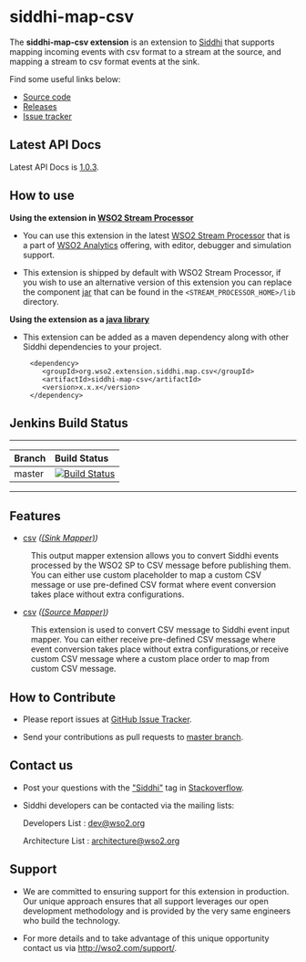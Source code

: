 # siddhi-map-csv

The **siddhi-map-csv extension** is an extension to <a target="_blank" href="https://wso2.github
.io/siddhi">Siddhi</a> that supports mapping incoming events with csv format to a stream at the source, and mapping a stream to csv format events at the sink.

Find some useful links below:

* <a target="_blank" href="https://github.com/wso2-extensions/siddhi-map-csv">Source code</a>
* <a target="_blank" href="https://github.com/wso2-extensions/siddhi-map-csv/releases">Releases</a>
* <a target="_blank" href="https://github.com/wso2-extensions/siddhi-map-csv/issues">Issue tracker</a>


## Latest API Docs 

Latest API Docs is <a target="_blank" href="https://wso2-extensions.github.io/siddhi-map-csv/api/1.0.3">1.0.3</a>.

## How to use 

**Using the extension in <a target="_blank" href="https://github.com/wso2/product-sp">WSO2 Stream Processor</a>**

* You can use this extension in the latest <a target="_blank" href="https://github.com/wso2/product-sp/releases">WSO2 Stream Processor</a> that is a part of <a target="_blank" href="http://wso2.com/analytics?utm_source=gitanalytics&utm_campaign=gitanalytics_Jul17">WSO2 Analytics</a> offering, with editor, debugger and simulation support. 

* This extension is shipped by default with WSO2 Stream Processor, if you wish to use an alternative version of this extension you can replace the component <a target="_blank" href="https://github.com/wso2-extensions/siddhi-map-csv/releases">jar</a> that can be found in the `<STREAM_PROCESSOR_HOME>/lib` directory.

**Using the extension as a <a target="_blank" href="https://wso2.github.io/siddhi/documentation/running-as-a-java-library">java library</a>**

* This extension can be added as a maven dependency along with other Siddhi dependencies to your project.

```
     <dependency>
        <groupId>org.wso2.extension.siddhi.map.csv</groupId>
        <artifactId>siddhi-map-csv</artifactId>
        <version>x.x.x</version>
     </dependency>
```

## Jenkins Build Status

---

|  Branch | Build Status |
| :------ |:------------ | 
| master  | [![Build Status](https://wso2.org/jenkins/view/All%20Builds/job/siddhi/job/siddhi-map-csv/badge/icon)](https://wso2.org/jenkins/view/All%20Builds/job/siddhi/job/siddhi-map-csv/) |

---

## Features

* <a target="_blank" href="https://wso2-extensions.github.io/siddhi-map-csv/api/1.0.3/#csv-sink-mapper">csv</a> *(<a target="_blank" href="https://wso2.github.io/siddhi/documentation/siddhi-4.0/#sink-mapper">(Sink Mapper)</a>)*<br><div style="padding-left: 1em;"><p>This output mapper extension allows you to convert Siddhi events processed by the WSO2 SP to CSV message before publishing them. You can either use custom placeholder to map a custom CSV message or use pre-defined CSV format where event conversion takes place without extra configurations.</p></div>
* <a target="_blank" href="https://wso2-extensions.github.io/siddhi-map-csv/api/1.0.3/#csv-source-mapper">csv</a> *(<a target="_blank" href="https://wso2.github.io/siddhi/documentation/siddhi-4.0/#source-mapper">(Source Mapper)</a>)*<br><div style="padding-left: 1em;"><p>This extension is used to convert CSV message to Siddhi event input mapper. You can either receive pre-defined CSV message where event conversion takes place without extra configurations,or receive custom CSV message where a custom place order to map from custom CSV message.</p></div>

## How to Contribute
 
  * Please report issues at <a target="_blank" href="https://github.com/wso2-extensions/siddhi-map-csv/issues">GitHub Issue Tracker</a>.
  
  * Send your contributions as pull requests to <a target="_blank" href="https://github.com/wso2-extensions/siddhi-map-csv/tree/master">master branch</a>. 
 
## Contact us 

 * Post your questions with the <a target="_blank" href="http://stackoverflow.com/search?q=siddhi">"Siddhi"</a> tag in <a target="_blank" href="http://stackoverflow.com/search?q=siddhi">Stackoverflow</a>. 
 
 * Siddhi developers can be contacted via the mailing lists:
 
    Developers List   : [dev@wso2.org](mailto:dev@wso2.org)
    
    Architecture List : [architecture@wso2.org](mailto:architecture@wso2.org)
 
## Support 

* We are committed to ensuring support for this extension in production. Our unique approach ensures that all support leverages our open development methodology and is provided by the very same engineers who build the technology. 

* For more details and to take advantage of this unique opportunity contact us via <a target="_blank" href="http://wso2.com/support?utm_source=gitanalytics&utm_campaign=gitanalytics_Jul17">http://wso2.com/support/</a>. 
